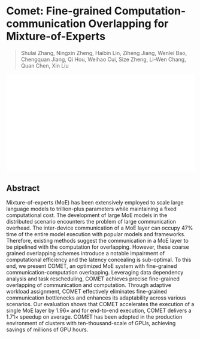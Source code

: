 # Comet: Fine-grained Computation-communication Overlapping for Mixture-of-Experts

> Shulai Zhang, Ningxin Zheng, Haibin Lin, Ziheng Jiang, Wenlei Bao, Chengquan Jiang, Qi Hou, Weihao Cui, Size Zheng, Li-Wen Chang, Quan Chen, Xin Liu

<p align="center">
<img src="../../blank.jpg" width="600" title="blank">
</p>

## Abstract

Mixture-of-experts (MoE) has been extensively employed to scale large
language models to trillion-plus parameters while maintaining a fixed
computational cost. The development of large MoE models in the distributed
scenario encounters the problem of large communication overhead. The
inter-device communication of a MoE layer can occupy 47% time of the entire
model execution with popular models and frameworks. Therefore, existing methods
suggest the communication in a MoE layer to be pipelined with the computation
for overlapping. However, these coarse grained overlapping schemes introduce a
notable impairment of computational efficiency and the latency concealing is
sub-optimal.
  To this end, we present COMET, an optimized MoE system with fine-grained
communication-computation overlapping. Leveraging data dependency analysis and
task rescheduling, COMET achieves precise fine-grained overlapping of
communication and computation. Through adaptive workload assignment, COMET
effectively eliminates fine-grained communication bottlenecks and enhances its
adaptability across various scenarios. Our evaluation shows that COMET
accelerates the execution of a single MoE layer by $1.96\times$ and for
end-to-end execution, COMET delivers a $1.71\times$ speedup on average. COMET
has been adopted in the production environment of clusters with
ten-thousand-scale of GPUs, achieving savings of millions of GPU hours.
